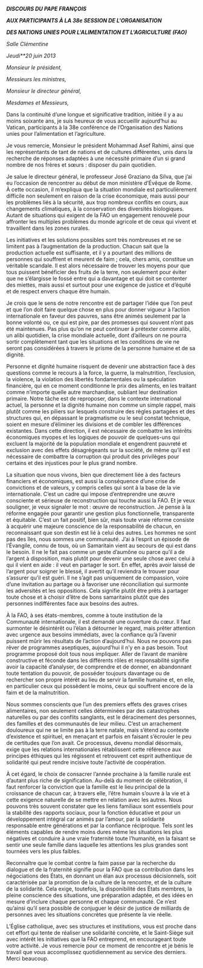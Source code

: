 ***DISCOURS DU PAPE FRANÇOIS***

***AUX PARTICIPANTS À LA 38e SESSION DE L'ORGANISATION***

***DES NATIONS UNIES POUR L'ALIMENTATION ET L'AGRICULTURE (FAO)***

*Salle Clémentine*

*Jeudi**20 juin 2013*

*Monsieur le président,*

*Messieurs les ministres,*

*Monsieur le directeur général,*

*Mesdames et Messieurs,*

Dans la continuité d’une longue et significative tradition, initiée il y a au moins soixante ans, je suis heureux de vous accueillir aujourd’hui au Vatican, participants à la 38e conférence de l’Organisation des Nations unies pour l’alimentation et l’agriculture.

Je vous remercie, Monsieur le président Mohammad Asef Rahimi, ainsi que les représentants de tant de nations et de cultures différentes, unis dans la recherche de réponses adaptées à une nécessité primaire d’un si grand nombre de nos frères et sœurs : disposer du pain quotidien.

Je salue le directeur général, le professeur José Graziano da Silva, que j’ai eu l’occasion de rencontrer au début de mon ministère d’Évêque de Rome. À cette occasion, il m’expliqua que la situation mondiale est particulièrement difficile non seulement en raison de la crise économique, mais aussi pour les problèmes liés à la sécurité, aux trop nombreux conflits en cours, aux changements climatiques, à la conservation des diversités biologiques. Autant de situations qui exigent de la FAO un engagement renouvelé pour affronter les multiples problèmes du monde agricole et de ceux qui vivent et travaillent dans les zones rurales.

Les initiatives et les solutions possibles sont très nombreuses et ne se limitent pas à l’augmentation de la production. Chacun sait que la production actuelle est suffisante, et il y a pourtant des millions de personnes qui souffrent et meurent de faim ; cela, chers amis, constitue un véritable scandale. Il est alors nécessaire de trouver les moyens pour que tous puissent bénéficier des fruits de la terre, non seulement pour éviter que ne s’élargisse le fossé entre qui a davantage et qui doit se contenter des miettes, mais aussi et surtout pour une exigence de justice et d’équité et de respect envers chaque être humain.

Je crois que le sens de notre rencontre est de partager l’idée que l’on peut et que l’on doit faire quelque chose en plus pour donner vigueur à l’action internationale en faveur des pauvres, sans être animés seulement par la bonne volonté ou, ce qui est pire, par des promesses qui souvent n’ont pas été maintenues. Pas plus qu’on ne peut continuer à prétexter comme alibi, un alibi quotidien, la crise mondiale actuelle, dont d’ailleurs on ne pourra sortir complètement tant que les situations et les conditions de vie ne seront pas considérées à travers le prisme de la personne humaine et de sa dignité.

Personne et dignité humaine risquent de devenir une abstraction face à des questions comme le recours à la force, la guerre, la malnutrition, l’exclusion, la violence, la violation des libertés fondamentales ou la spéculation financière, qui en ce moment conditionne le prix des aliments, en les traitant comme n’importe quelle autre marchandise, oubliant leur destination primaire. Notre tâche est de reproposer, dans le contexte international actuel, la personne et la dignité humaine non comme un simple rappel, mais plutôt comme les piliers sur lesquels construire des règles partagées et des structures qui, en dépassant le pragmatisme ou le seul constat technique, soient en mesure d’éliminer les divisions et de combler les différences existantes. Dans cette direction, il est nécessaire de combattre les intérêts économiques myopes et les logiques de pouvoir de quelques-uns qui excluent la majorité de la population mondiale et engendrent pauvreté et exclusion avec des effets désagrégeants sur la société, de même qu’il est nécessaire de combattre la corruption qui produit des privilèges pour certains et des injustices pour le plus grand nombre.

La situation que nous vivons, bien que directement liée à des facteurs financiers et économiques, est aussi la conséquence d’une crise de convictions et de valeurs, y compris celles qui sont à la base de la vie internationale. C’est un cadre qui impose d’entreprendre une œuvre consciente et sérieuse de reconstruction qui touche aussi la FAO. Et je veux souligner, je veux signaler le mot : œuvre de reconstruction. Je pense à la réforme engagée pour garantir une gestion plus fonctionnelle, transparente et équitable. C’est un fait positif, bien sûr, mais toute vraie réforme consiste à acquérir une majeure conscience de la responsabilité de chacun, en reconnaissant que son destin est lié à celui des autres. Les hommes ne sont pas des îles, nous sommes une communauté. J’ai à l’esprit un épisode de l’Évangile, connu de tous, où un Samaritain vient au secours de qui est dans le besoin. Il ne le fait pas comme un geste d’aumône ou parce qu’il a de l’argent à disposition, mais plutôt pour devenir une seule chose avec celui à qui il vient en aide : il veut en partager le sort. En effet, après avoir laissé de l’argent pour soigner le blessé, il avertit qu’il reviendra le trouver pour s’assurer qu’il est guéri. Il ne s’agit pas uniquement de compassion, voire d’une invitation au partage ou à favoriser une réconciliation qui surmonte les adversités et les oppositions. Cela signifie plutôt être prêts à partager toute chose et à choisir d’être de bons samaritains plutôt que des personnes indifférentes face aux besoins des autres.

À la FAO, à ses états-membres, comme à toute institution de la Communauté internationale, il est demandé une ouverture du cœur. Il faut surmonter le désintérêt ou l’élan à détourner le regard, mais prêter attention avec urgence aux besoins immédiats, avec la confiance qu’à l’avenir puissent mûrir les résultats de l’action d’aujourd’hui. Nous ne pouvons pas rêver de programmes aseptiques, aujourd’hui il n’y en a pas besoin. Tout programme proposé doit tous nous impliquer. Aller de l’avant de manière constructive et féconde dans les différents rôles et responsabilité signifie avoir la capacité d’analyser, de comprendre et de donner, en abandonnant toute tentation du pouvoir, de posséder toujours davantage ou de rechercher son propre intérêt au lieu de servir la famille humaine et, en elle, en particulier ceux qui possèdent le moins, ceux qui souffrent encore de la faim et de la malnutrition.

Nous sommes conscients que l’un des premiers effets des graves crises alimentaires, non seulement celles déterminées par des catastrophes naturelles ou par des conflits sanglants, est le déracinement des personnes, des familles et des communautés de leur milieu. C’est un arrachement douloureux qui ne se limite pas à la terre natale, mais s’étend au contexte d’existence et spirituel, en menaçant et parfois en faisant s’écrouler le peu de certitudes que l’on avait. Ce processus, devenu mondial désormais, exige que les relations internationales rétablissent cette référence aux principes éthiques qui les régissent et retrouvent cet esprit authentique de solidarité qui peut rendre incisive toute l’activité de coopération.

À cet égard, le choix de consacrer l’année prochaine à la famille rurale est d’autant plus riche de signification. Au-delà du moment de célébration, il faut renforcer la conviction que la famille est le lieu principal de la croissance de chacun car, à travers elle, l’être humain s’ouvre à la vie et à cette exigence naturelle de se mettre en relation avec les autres. Nous pouvons très souvent constater que les liens familiaux sont essentiels pour la stabilité des rapports sociaux, pour la fonction éducative et pour un développement intégral car animés par l’amour, par la solidarité responsable entre générations et par la confiance réciproque. Tels sont les éléments capables de rendre moins dures même les situations les plus négatives et conduire à une vraie fraternité toute l’humanité, en la faisant se sentir une seule famille dans laquelle les attentions les plus grandes sont tournées vers les plus faibles.

Reconnaître que le combat contre la faim passe par la recherche du dialogue et de la fraternité signifie pour la FAO que sa contribution dans les négociations des États, en donnant un élan aux processus décisionnels, soit caractérisée par la promotion de la culture de la rencontre, et de la culture de la solidarité. Cela exige, toutefois, la disponibilité des États membres, la pleine conscience des situations, une préparation adaptée, et des idées en mesure d’inclure chaque personne et chaque communauté. Ce n’est qu’ainsi qu’il sera possible de conjuguer le désir de justice de milliards de personnes avec les situations concrètes que présente la vie réelle.

L’Église catholique, avec ses structures et institutions, vous est proche dans cet effort qui tente de réaliser une solidarité concrète, et le Saint-Siège suit avec intérêt les initiatives que la FAO entreprend, en encourageant toute votre activité. Je vous remercie pour ce moment de rencontre et je bénis le travail que vous accomplissez quotidiennement au service des derniers. Merci beaucoup.
